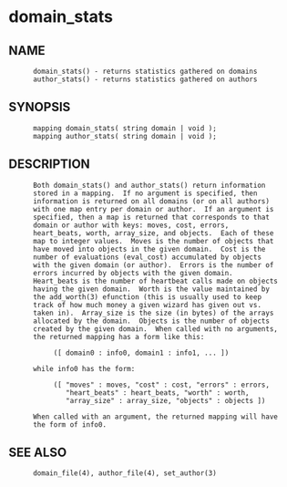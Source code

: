 # domain_stats
## NAME
          domain_stats() - returns statistics gathered on domains
          author_stats() - returns statistics gathered on authors

## SYNOPSIS
          mapping domain_stats( string domain | void );
          mapping author_stats( string domain | void );

## DESCRIPTION
          Both domain_stats() and author_stats() return information
          stored in a mapping.  If no argument is specified, then
          information is returned on all domains (or on all authors)
          with one map entry per domain or author.  If an argument is
          specified, then a map is returned that corresponds to that
          domain or author with keys: moves, cost, errors,
          heart_beats, worth, array_size, and objects.  Each of these
          map to integer values.  Moves is the number of objects that
          have moved into objects in the given domain.  Cost is the
          number of evaluations (eval_cost) accumulated by objects
          with the given domain (or author).  Errors is the number of
          errors incurred by objects with the given domain.
          Heart_beats is the number of heartbeat calls made on objects
          having the given domain.  Worth is the value maintained by
          the add_worth(3) efunction (this is usually used to keep
          track of how much money a given wizard has given out vs.
          taken in).  Array_size is the size (in bytes) of the arrays
          allocated by the domain.  Objects is the number of objects
          created by the given domain.  When called with no arguments,
          the returned mapping has a form like this:

               ([ domain0 : info0, domain1 : info1, ... ])

          while info0 has the form:

               ([ "moves" : moves, "cost" : cost, "errors" : errors,
                  "heart_beats" : heart_beats, "worth" : worth,
                  "array_size" : array_size, "objects" : objects ])

          When called with an argument, the returned mapping will have
          the form of info0.

## SEE ALSO
          domain_file(4), author_file(4), set_author(3)
